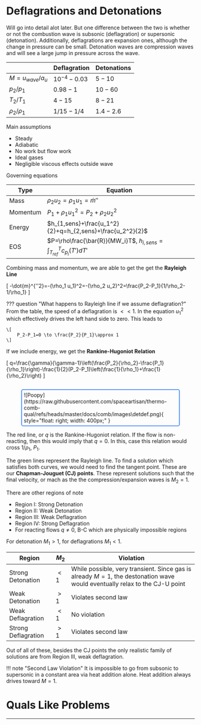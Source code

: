 # Deflagrations and Detonations

Will go into detail alot later. But one difference between the two is whether or not the combustion wave is subsonic (deflagration) or supersonic (detonation). Additionally, deflagrations are expansion ones, although the change in pressure can be small. Detonation waves are compression waves and will see a large jump in pressure across the wave.

| | Deflagration | Detonations |
| --- | --- | --- |
| $M=u_{wave}/a_u$ | $10^{-4}-0.03$ | $5-10$ |
| $p_2/p_1$ | $0.98-1$ | $10-60$ |
| $T_2/T_1$ | $4-15$ | $8-21$ |
| $\rho_2/\rho_1$ | $1/15-1/4$ | $1.4-2.6$ |

Main assumptions

- Steady
- Adiabatic
- No work but flow work
- Ideal gases
- Negligible viscous effects outside wave

Governing equations

| Type | Equation |
| --- | --- |
| Mass | $\rho_2 u_2=\rho_1 u_1=\dot{m}''$ |
| Momentum | $P_1+\rho_1 u_1^2=P_2+\rho_2 u_2^2$ |
| Energy | $h_{1,sens}+\frac{u_1^2}{2}+q=h_{2,sens}+\frac{u_2^2}{2}$ |
| EOS | $P=\rho\frac{\bar{R}}{MW_i}T$,      $h_{i,sens}=\int_{T_{ref}}^T c_{p_i}(T')dT'$ |

Combining mass and momentum, we are able to get the get the **Rayleigh Line**

\[
-\dot{m}^{''2}=-(\rho_1 u_1)^2=-(\rho_2 u_2)^2=\frac{P_2-P_1}{1/\rho_2-1/\rho_1}
\]

??? question "What happens to Rayleigh line if we assume deflagration?"
    From the table, the speed of a deflagration is $<<1$. In the equation $u_1^2$ which effectively drives the left hand side to zero. This leads to

    \[
        P_2-P_1=0 \to \frac{P_2}{P_1}\approx 1
    \]

If we include energy, we get the **Rankine-Hugoniot Relation**

\[
q=\frac{\gamma}{\gamma-1}\left(\frac{P_2}{\rho_2}-\frac{P_1}{\rho_1}\right)-\frac{1}{2}(P_2-P_1)\left(\frac{1}{\rho_1}+\frac{1}{\rho_2}\right)
\]

<figure markdown="span" style="float: right; display: table; border: 2px solid rgb(68, 138, 255); padding: 5px; border-radius: 5px;">
    ![Poopy](https://raw.githubusercontent.com/spaceartisan/thermo-comb-qual/refs/heads/master/docs/comb/images\detdef.png){ style="float: right; width: 400px;" }
</figure>


The red line, or $q$ is the Rankine-Hugoniot relation. If the flow is non-reacting, then this would imply that $q=0$. In this, case this relation would cross $1/\rho_1$, $P_1$.

The green lines represent the Rayleigh line. To find a solution which satisfies both curves, we would need to find the tangent point. These are our **Chapman-Jouguet (CJ) points**. These represent solutions such that the final velocity, or mach as the the compression/expansion waves is $M_2=1$.

There are other regions of note

- Region I: Strong Detonation
- Region II: Weak Detonation
- Region III: Weak Deflagration
- Region IV: Strong Deflagration
- For reacting flows $q\neq0$, B-C which are physically impossible regions

For detonation $M_1>1$, for deflagrations $M_1<1$.

| Region | $M_2$ | Violation |
| --- | --- | --- |
| Strong Detonation | $<1$ | While possible, very transient. Since gas is already $M=1$, the destonation wave would eventually relax to the CJ-U point |
| Weak Detonation | $>1$ | Violates second law |
| Weak Deflagration | $<1$ | No violation |
| Strong Deflagration | $>1$ | Violates second law |

Out of all of these, besides the CJ points the only realistic family of solutions are from Region III, weak deflagration. 

!!! note "Second Law Violation"
    It is impossible to go from subsonic to supersonic in a constant area via heat addition alone. Heat addition always drives toward $M=1$.

# Quals Like Problems
---
